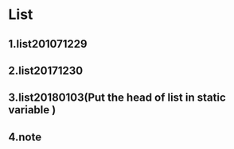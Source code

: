 
List
====
1.list201071229
---
2.list20171230
---
3.list20180103(Put the head of list in static variable )
---
4.note
---
